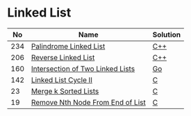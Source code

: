 # Linked List
| No | Name | Solution |
| -- | -- | -- |
234 | [Palindrome Linked List](https://leetcode.cn/problems/Palindrome-Linked-List) | [C++](../.././src/solutions/data%20structures/Palindrome%20Linked%20List/linked-list.cpp)
206 | [Reverse Linked List](https://leetcode.cn/problems/Reverse-Linked-List) | [C++](../.././src/solutions/data%20structures/Reverse%20Linked%20List/linked-list.cpp)
160 | [Intersection of Two Linked Lists](https://leetcode.cn/problems/Intersection-of-Two-Linked-Lists) | [Go](../.././src/solutions/data%20structures/Intersection%20of%20Two%20Linked%20Lists/linked-list.go)
142 | [Linked List Cycle II](https://leetcode.cn/problems/Linked-List-Cycle-II) | [C](../.././src/solutions/data%20structures/Linked%20List%20Cycle%20II/linked-list.c)
23 | [Merge k Sorted Lists](https://leetcode.cn/problems/Merge-k-Sorted-Lists) | [C](../.././src/solutions/data%20structures/Merge%20k%20Sorted%20Lists/linked-list.c)
19 | [Remove Nth Node From End of List](https://leetcode.cn/problems/Remove-Nth-Node-From-End-of-List) | [C](../.././src/solutions/data%20structures/Remove%20Nth%20Node%20From%20End%20of%20List/linked-list.c)

